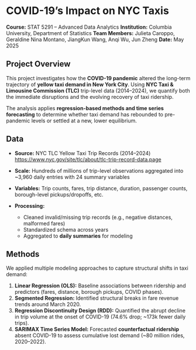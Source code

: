 # COVID-19’s Impact on NYC Taxis

**Course:** STAT 5291 – Advanced Data Analytics
**Institution:** Columbia University, Department of Statistics
**Team Members:** Julieta Caroppo, Geraldine Nina Montano, JiangKun Wang, Anqi Wu, Jun Zheng
**Date:** May 2025

## Project Overview

This project investigates how the **COVID-19 pandemic** altered the long-term trajectory of **yellow taxi demand in New York City**. Using **NYC Taxi & Limousine Commission (TLC)** trip-level data (2014–2024), we quantify both the immediate disruptions and the evolving recovery of taxi ridership.

The analysis applies **regression-based methods and time series forecasting** to determine whether taxi demand has rebounded to pre-pandemic levels or settled at a new, lower equilibrium.

## Data

* **Source:** NYC TLC Yellow Taxi Trip Records (2014–2024) https://www.nyc.gov/site/tlc/about/tlc-trip-record-data.page
* **Scale:** Hundreds of millions of trip-level observations aggregated into \~3,960 daily entries with 24 summary variables
* **Variables:** Trip counts, fares, trip distance, duration, passenger counts, borough-level pickups/dropoffs, etc.
* **Processing:**

  * Cleaned invalid/missing trip records (e.g., negative distances, malformed fares)
  * Standardized schema across years
  * Aggregated to **daily summaries** for modeling


## Methods

We applied multiple modeling approaches to capture structural shifts in taxi demand:

1. **Linear Regression (OLS):** Baseline associations between ridership and predictors (fares, distance, borough pickups, COVID phases).
2. **Segmented Regression:** Identified structural breaks in fare revenue trends around March 2020.
3. **Regression Discontinuity Design (RDD):** Quantified the abrupt decline in trip volume at the onset of COVID-19 (74.6% drop; \~173k fewer daily trips).
4. **SARIMAX Time Series Model:** Forecasted **counterfactual ridership** absent COVID-19 to assess cumulative lost demand (\~80 million rides, 2020–2022).

